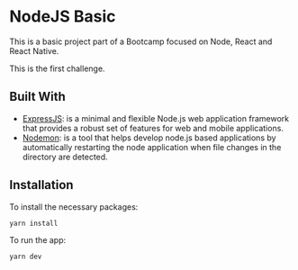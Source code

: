 # NodeJS Basic

This is a basic project part of a Bootcamp focused on Node, React and React Native.

This is the first challenge. 


## Built With

* [ExpressJS](https://expressjs.com/): is a minimal and flexible Node.js web application framework that provides a robust set of features for web and mobile applications. 
* [Nodemon](https://github.com/remy/nodemon#nodemon): is a tool that helps develop node.js based applications by automatically restarting the node application when file changes in the directory are detected.

## Installation 

To install the necessary packages:

```
yarn install
```

To run the app:

```
yarn dev
```
